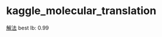 # kaggle_molecular_translation
[解法](https://www.notion.so/Bristol-Myers-Squibb-Molecular-Translation-1fc008f11c3e40e4a9392a4b83ad74af)
best lb: 0.99
